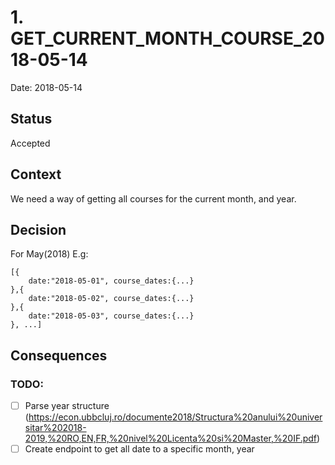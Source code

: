 # 1. GET_CURRENT_MONTH_COURSE_2018-05-14

Date: 2018-05-14

## Status

Accepted

## Context

We need a way of getting all courses for the current month, and year.

## Decision

For May(2018) E.g: 
```
[{ 
    date:"2018-05-01", course_dates:{...}
},{
    date:"2018-05-02", course_dates:{...}
},{
    date:"2018-05-03", course_dates:{...}
}, ...]
```

## Consequences

### TODO:

- [ ] Parse year structure (https://econ.ubbcluj.ro/documente2018/Structura%20anului%20universitar%202018-2019,%20RO,EN,FR,%20nivel%20Licenta%20si%20Master,%20IF.pdf)
- [ ] Create endpoint to get all date to a specific month, year
